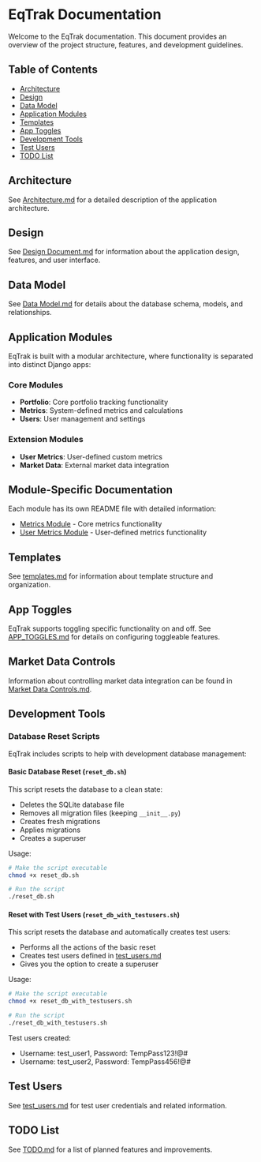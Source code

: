 # EqTrak Documentation

Welcome to the EqTrak documentation. This document provides an overview of the project structure, features, and development guidelines.

## Table of Contents

- [Architecture](#architecture)
- [Design](#design)
- [Data Model](#data-model)
- [Application Modules](#application-modules)
- [Templates](#templates)
- [App Toggles](#app-toggles)
- [Development Tools](#development-tools)
- [Test Users](#test-users)
- [TODO List](#todo-list)

## Architecture

See [Architecture.md](Architecture.md) for a detailed description of the application architecture.

## Design

See [Design Document.md](Design%20Document.md) for information about the application design, features, and user interface.

## Data Model

See [Data Model.md](Data%20Model.md) for details about the database schema, models, and relationships.

## Application Modules

EqTrak is built with a modular architecture, where functionality is separated into distinct Django apps:

### Core Modules

- **Portfolio**: Core portfolio tracking functionality
- **Metrics**: System-defined metrics and calculations
- **Users**: User management and settings

### Extension Modules

- **User Metrics**: User-defined custom metrics
- **Market Data**: External market data integration

## Module-Specific Documentation

Each module has its own README file with detailed information:

- [Metrics Module](../EqTrak/metrics/README.md) - Core metrics functionality
- [User Metrics Module](../EqTrak/user_metrics/README.md) - User-defined metrics functionality

## Templates

See [templates.md](templates.md) for information about template structure and organization.

## App Toggles

EqTrak supports toggling specific functionality on and off. See [APP_TOGGLES.md](APP_TOGGLES.md) for details on configuring toggleable features.

## Market Data Controls

Information about controlling market data integration can be found in [Market Data Controls.md](Market%20Data%20Controls.md).

## Development Tools

### Database Reset Scripts

EqTrak includes scripts to help with development database management:

#### Basic Database Reset (`reset_db.sh`)

This script resets the database to a clean state:
- Deletes the SQLite database file
- Removes all migration files (keeping `__init__.py`)
- Creates fresh migrations
- Applies migrations
- Creates a superuser

Usage:
```bash
# Make the script executable
chmod +x reset_db.sh

# Run the script
./reset_db.sh
```

#### Reset with Test Users (`reset_db_with_testusers.sh`)

This script resets the database and automatically creates test users:
- Performs all the actions of the basic reset
- Creates test users defined in [test_users.md](test_users.md)
- Gives you the option to create a superuser

Usage:
```bash
# Make the script executable
chmod +x reset_db_with_testusers.sh

# Run the script
./reset_db_with_testusers.sh
```

Test users created:
- Username: test_user1, Password: TempPass123!@#
- Username: test_user2, Password: TempPass456!@#

## Test Users

See [test_users.md](test_users.md) for test user credentials and related information.

## TODO List

See [TODO.md](TODO.md) for a list of planned features and improvements.